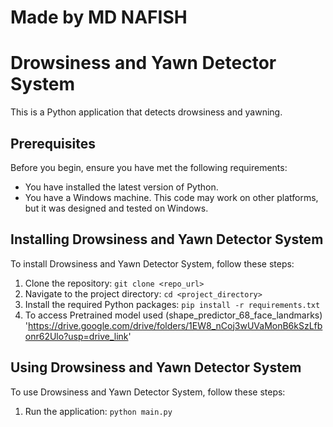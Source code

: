 # Made by MD NAFISH

# Drowsiness and Yawn Detector System

This is a Python application that detects drowsiness and yawning.

## Prerequisites

Before you begin, ensure you have met the following requirements:

* You have installed the latest version of Python.
* You have a Windows machine. This code may work on other platforms, but it was designed and tested on Windows.

## Installing Drowsiness and Yawn Detector System

To install Drowsiness and Yawn Detector System, follow these steps:

1. Clone the repository: `git clone <repo_url>`
2. Navigate to the project directory: `cd <project_directory>`
3. Install the required Python packages: `pip install -r requirements.txt`
4. To access Pretrained model used (shape_predictor_68_face_landmarks) 'https://drive.google.com/drive/folders/1EW8_nCoj3wUVaMonB6kSzLfbonr62Ulo?usp=drive_link'

## Using Drowsiness and Yawn Detector System

To use Drowsiness and Yawn Detector System, follow these steps:

1. Run the application: `python main.py`
